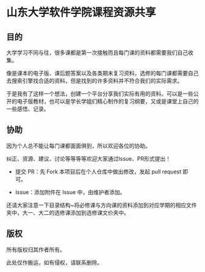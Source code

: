 # 山东大学软件学院课程资源共享

## 目的

大学学习不同与往，很多课都是第一次接触而且每门课的资料都需要我们自己收集。

像是课本的电子版、课后题答案以及各类期末复习资料，选修的每门课都需要自己去搜索引擎找合适的资料，但是找到的许多资料并不符合我们的实际需求。

于是我有了这样一个想法，创建一个平台分享我们实际有用的资料。可以是一些公开的电子版教材，也可以是学长学姐们精心制作的复习纲要，又或是课堂上自己的一些感悟、记录。

## 协助

因为个人总不能让每门课都面面俱到，所以欢迎各位的协助。

纠正、资源、建议、讨论等等等等欢迎大家通过Issue、PR形式提出！

- 提交 PR：先 Fork 本项目后在个人仓库中做出修改，发起 pull request 即可。

- Issue：添加附件在 Issue 中，由维护者添加。

还请大家注意一下目录结构~将必修课与方向课的资料添加到对应学期的相应文件夹中，大一、大二的选修课添加到选修课文价夹中。

## 版权

所有版权归其作者所有。

此处仅作搬运，如有侵权，请联系删除。